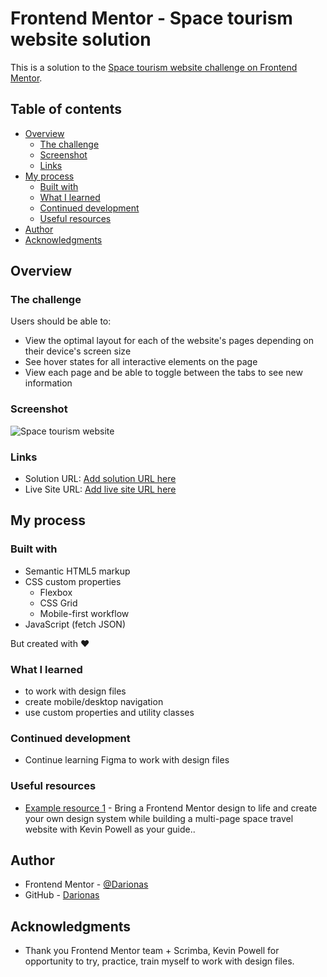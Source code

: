 # Frontend Mentor - Space tourism website solution

This is a solution to the [Space tourism website challenge on Frontend Mentor](https://www.frontendmentor.io/challenges/space-tourism-multipage-website-gRWj1URZ3).  

## Table of contents

- [Overview](#overview)
  - [The challenge](#the-challenge)
  - [Screenshot](#screenshot)
  - [Links](#links)
- [My process](#my-process)
  - [Built with](#built-with)
  - [What I learned](#what-i-learned)
  - [Continued development](#continued-development)
  - [Useful resources](#useful-resources)
- [Author](#author)
- [Acknowledgments](#acknowledgments)


## Overview

### The challenge

Users should be able to:

- View the optimal layout for each of the website's pages depending on their device's screen size
- See hover states for all interactive elements on the page
- View each page and be able to toggle between the tabs to see new information

### Screenshot

![Space tourism website](./assetss/space_tourism.jpg)

### Links

- Solution URL: [Add solution URL here](https://your-solution-url.com)
- Live Site URL: [Add live site URL here](https://your-live-site-url.com)

## My process

### Built with

- Semantic HTML5 markup
- CSS custom properties
    - Flexbox
    - CSS Grid
    - Mobile-first workflow
- JavaScript (fetch JSON)

But created with :heart:

### What I learned

- to work with design files
- create mobile/desktop navigation
- use custom properties and utility classes


### Continued development

- Continue learning Figma to work with design files

### Useful resources

- [Example resource 1](https://scrimba.com/build-a-space-travel-website-c014) - Bring a Frontend Mentor design to life and create your own design system while building a multi-page space travel website with Kevin Powell as your guide..



## Author

- Frontend Mentor - [@Darionas](https://www.frontendmentor.io/profile/Darionas)
- GitHub - [Darionas](https://github.com/Darionas)

## Acknowledgments

- Thank you Frontend Mentor team + Scrimba, Kevin Powell for opportunity to try, practice, train myself to work with design files.